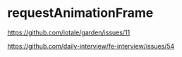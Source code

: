 # requestAnimationFrame 

https://github.com/iotale/garden/issues/11

https://github.com/daily-interview/fe-interview/issues/54